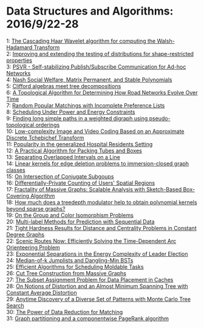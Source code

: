 # Data Structures and Algorithms: 2016/9/22-28  
1: [The Cascading Haar Wavelet algorithm for computing the Walsh-Hadamard  Transform](https://doi.org/10.48550/arXiv.1609.06641)  
2: [Improving and extending the testing of distributions for  shape-restricted properties](https://doi.org/10.48550/arXiv.1609.06736)  
3: [PSVR - Self-stabilizing Publish/Subscribe Communication for Ad-hoc  Networks](https://doi.org/10.48550/arXiv.1609.06841)  
4: [Nash Social Welfare, Matrix Permanent, and Stable Polynomials](https://doi.org/10.48550/arXiv.1609.07056)  
5: [Clifford algebras meet tree decompositions](https://doi.org/10.48550/arXiv.1609.07134)  
6: [A Topological Algorithm for Determining How Road Networks Evolve Over  Time](https://doi.org/10.48550/arXiv.1609.07239)  
7: [Random Popular Matchings with Incomplete Preference Lists](https://doi.org/10.48550/arXiv.1609.07288)  
8: [Scheduling Under Power and Energy Constraints](https://doi.org/10.48550/arXiv.1609.07354)  
9: [Finding long simple paths in a weighted digraph using pseudo-topological  orderings](https://doi.org/10.48550/arXiv.1609.07450)  
10: [Low-complexity Image and Video Coding Based on an Approximate Discrete  Tchebichef Transform](https://doi.org/10.48550/arXiv.1609.07630)  
11: [Popularity in the generalized Hospital Residents Setting](https://doi.org/10.48550/arXiv.1609.07650)  
12: [A Practical Algorithm for Packing Tubes and Boxes](https://doi.org/10.48550/arXiv.1609.07676)  
13: [Separating Overlapped Intervals on a Line](https://doi.org/10.48550/arXiv.1609.07766)  
14: [Linear kernels for edge deletion problems to immersion-closed graph  classes](https://doi.org/10.48550/arXiv.1609.07780)  
15: [On Intersection of Conjugate Subgoups](https://doi.org/10.48550/arXiv.1609.07924)  
16: [Differentially-Private Counting of Users' Spatial Regions](https://doi.org/10.48550/arXiv.1609.07983)  
17: [Fractality of Massive Graphs: Scalable Analysis with Sketch-Based  Box-Covering Algorithm](https://doi.org/10.48550/arXiv.1609.07994)  
18: [How much does a treedepth modulator help to obtain polynomial kernels  beyond sparse graphs?](https://doi.org/10.48550/arXiv.1609.08095)  
19: [On the Group and Color Isomorphism Problems](https://doi.org/10.48550/arXiv.1609.08253)  
20: [Multi-label Methods for Prediction with Sequential Data](https://doi.org/10.48550/arXiv.1609.08349)  
21: [Tight Hardness Results for Distance and Centrality Problems in Constant  Degree Graphs](https://doi.org/10.48550/arXiv.1609.08403)  
22: [Scenic Routes Now: Efficiently Solving the Time-Dependent Arc  Orienteering Problem](https://doi.org/10.48550/arXiv.1609.08484)  
23: [Exponential Separations in the Energy Complexity of Leader Election](https://doi.org/10.48550/arXiv.1609.08486)  
24: [Median-of-k Jumplists and Dangling-Min BSTs](https://doi.org/10.48550/arXiv.1609.08513)  
25: [Efficient Algorithms for Scheduling Moldable Tasks](https://doi.org/10.48550/arXiv.1609.08588)  
26: [Cut Tree Construction from Massive Graphs](https://doi.org/10.48550/arXiv.1609.08723)  
27: [The Subset Assignment Problem for Data Placement in Caches](https://doi.org/10.48550/arXiv.1609.08767)  
28: [On Notions of Distortion and an Almost Minimum Spanning Tree with  Constant Average Distortion](https://doi.org/10.48550/arXiv.1609.08801)  
29: [Anytime Discovery of a Diverse Set of Patterns with Monte Carlo Tree  Search](https://doi.org/10.48550/arXiv.1609.08827)  
30: [The Power of Data Reduction for Matching](https://doi.org/10.48550/arXiv.1609.08879)  
31: [Graph partitioning and a componentwise PageRank algorithm](https://doi.org/10.48550/arXiv.1609.09068)  